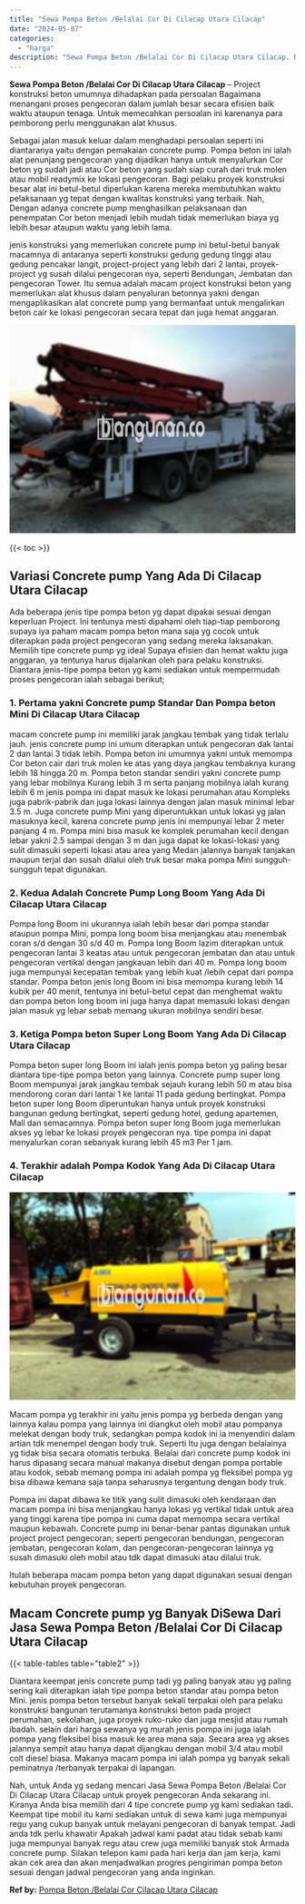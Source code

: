 ```yaml
---
title: "Sewa Pompa Beton /Belalai Cor Di Cilacap Utara Cilacap"
date: "2024-05-07"
categories: 
  - "harga"
description: "Sewa Pompa Beton /Belalai Cor Di Cilacap Utara Cilacap. Nah, untuk Anda yg sedang mencari Jasa Sewa Pompa Beton /Belalai Cor Di Cilacap Utara Cilacap untuk p..."
---
```


**Sewa Pompa Beton /Belalai Cor Di Cilacap Utara Cilacap** – Project konstruksi beton umumnya dihadapkan pada persoalan Bagaimana menangani proses pengecoran dalam jumlah besar secara efisien baik waktu ataupun tenaga. Untuk memecahkan persoalan ini karenanya para pemborong perlu menggunakan alat khusus.

Sebagai jalan masuk keluar dalam menghadapi persoalan seperti ini diantaranya yaitu dengan pemakaian concrete pump. Pompa beton ini ialah alat penunjang pengecoran yang dijadikan hanya untuk menyalurkan Cor beton yg sudah jadi atau Cor beton yang sudah siap curah dari truk molen atau mobil readymix ke lokasi pengecoran. Bagi pelaku proyek konstruksi besar alat ini betul-betul diperlukan karena mereka membutuhkan waktu pelaksanaan yg tepat dengan kwalitas konstruksi yang terbaik. Nah, Dengan adanya concrete pump menghasilkan pelaksanaan dan penempatan Cor beton menjadi lebih mudah tidak memerlukan biaya yg lebih besar ataupun waktu yang lebih lama.

jenis konstruksi yang memerlukan concrete pump ini betul-betul banyak macamnya di antaranya seperti konstruksi gedung gedung tinggi atau gedung pencakar langit, project-project yang lebih dari 2 lantai, proyek-project yg susah dilalui pengecoran nya, seperti Bendungan, Jembatan dan pengecoran Tower. Itu semua adalah macam project konstruksi beton yang memerlukan alat khusus dalam penyaluran betonnya yakni dengan mengaplikasikan alat concrete pump yang bermanfaat untuk mengalirkan beton cair ke lokasi pengecoran secara tepat dan juga hemat anggaran.

![Sewa Pompa Beton /Belalai Cor Di Cilacap Utara Cilacap](/images/sewa-concrete-pump-24.png)

{{< toc >}}

## Variasi Concrete pump Yang Ada Di Cilacap Utara Cilacap

Ada beberapa jenis tipe pompa beton yg dapat dipakai sesuai dengan keperluan Project. Ini tentunya mesti dipahami oleh tiap-tiap pemborong supaya iya paham macam pompa beton mana saja yg cocok untuk diterapkan pada project pengecoran yang sedang mereka laksanakan. Memilih tipe concrete pump yg ideal Supaya efisien dan hemat waktu juga anggaran, ya tentunya harus dijalankan oleh para pelaku konstruksi. Diantara jenis-tipe pompa beton yg kami sediakan untuk mempermudah proses pengecoran ialah sebagai berikut;

### 1\. Pertama yakni Concrete pump Standar Dan Pompa beton Mini Di Cilacap Utara Cilacap

macam concrete pump ini memiliki jarak jangkau tembak yang tidak terlalu jauh. jenis concrete pump ini umum diterapkan untuk pengecoran dak lantai 2 dan lantai 3 tidak lebih. Pompa beton ini umumnya yakni untuk memompa Cor beton cair dari truk molen ke atas yang daya jangkau tembaknya kurang lebih 18 hingga 20 m. Pompa beton standar sendiri yakni concrete pump yang lebar mobilnya Kurang lebih 3 m serta panjang mobilnya ialah kurang lebih 6 m jenis pompa ini dapat masuk ke lokasi perumahan atau Kompleks juga pabrik-pabrik dan juga lokasi lainnya dengan jalan masuk minimal lebar 3.5 m. Juga concrete pump Mini yang diperuntukkan untuk lokasi yg jalan masuknya kecil, karena concrete pump jenis ini mempunyai lebar 2 meter panjang 4 m. Pompa mini bisa masuk ke komplek perumahan kecil dengan lebar yakni 2.5 sampai dengan 3 m dan juga dapat ke lokasi-lokasi yang sulit dimasuki seperti lokasi atau area yang Medan jalannya banyak tanjakan maupun terjal dan susah dilalui oleh truk besar maka pompa Mini sungguh-sungguh tepat digunakan.

### 2\. Kedua Adalah Concrete Pump Long Boom Yang Ada Di Cilacap Utara Cilacap

Pompa long Boom ini ukurannya ialah lebih besar dari pompa standar ataupun pompa Mini, pompa long boom bisa menjangkau atau menembak coran s/d dengan 30 s/d 40 m. Pompa long Boom lazim diterapkan untuk pengecoran lantai 3 keatas atau untuk pengecoran jembatan dan atau untuk pengecoran vertikal dengan jangkauan lebih dari 40 m. Pompa long boom juga mempunyai kecepatan tembak yang lebih kuat /lebih cepat dari pompa standar. Pompa beton jenis long Boom ini bisa memompa kurang lebih 14 kubik per 40 menit, tentunya ini betul-betul cepat dan menghemat waktu dan pompa beton long boom ini juga hanya dapat memasuki lokasi dengan jalan masuk yg lebar sebab memang ukuran mobilnya sendiri besar.

### 3\. Ketiga Pompa beton Super Long Boom Yang Ada Di Cilacap Utara Cilacap

Pompa beton super long Boom ini ialah jenis pompa beton yg paling besar diantara tipe-tipe pompa beton yang lainnya. Concrete pump super long Boom mempunyai jarak jangkau tembak sejauh kurang lebih 50 m atau bisa mendorong coran dari lantai 1 ke lantai 11 pada gedung bertingkat. Pompa beton super long Boom diperuntukan hanya untuk proyek konstruksi bangunan gedung bertingkat, seperti gedung hotel, gedung apartemen, Mall dan semacamnya. Pompa beton super long Boom juga memerlukan akses yg lebar ke lokasi proyek pengecoran nya. tipe pompa ini dapat menyalurkan coran sebanyak kurang lebih 45 m3 Per 1 jam.

### 4\. Terakhir adalah Pompa Kodok Yang Ada Di Cilacap Utara Cilacap

![Sewa Pompa Beton /Belalai Cor Di Cilacap Utara Cilacap](/images/sewa-concrete-pump-02.png)

Macam pompa yg terakhir ini yaitu jenis pompa yg berbeda dengan yang lainnya kalau pompa yang lainnya ini diangkut oleh mobil atau pompanya melekat dengan body truk, sedangkan pompa kodok ini ia menyendiri dalam artian tdk menempel dengan body truk. Seperti Itu juga dengan belalainya yg tidak bisa secara otomatis terbuka. Belalai dari concrete pump kodok ini harus dipasang secara manual makanya disebut dengan pompa portable atau kodok, sebab memang pompa ini adalah pompa yg fleksibel pompa yg bisa dibawa kemana saja tanpa seharusnya tergantung dengan body truk.

Pompa ini dapat dibawa ke titik yang sulit dimasuki oleh kendaraan dan macam pompa ini bisa menjangkau hanya lokasi yg vertikal tidak untuk area yang tinggi karena tipe pompa ini cuma dapat memompa secara vertikal maupun kebawah. Concrete pump ini benar-benar pantas digunakan untuk project project pengecoran; seperti pengecoran bendungan, pengecoran jembatan, pengecoran kolam, dan pengecoran-pengecoran lainnya yg susah dimasuki oleh mobil atau tdk dapat dimasuki atau dilalui truk.

Itulah beberapa macam pompa beton yang dapat digunakan sesuai dengan kebutuhan proyek pengecoran.

## Macam Concrete pump yg Banyak DiSewa Dari Jasa Sewa Pompa Beton /Belalai Cor Di Cilacap Utara Cilacap

{{< table-tables table="table2" >}}

Diantara keempat jenis concrete pump tadi yg paling banyak atau yg paling sering kali diterapkan ialah tipe pompa beton standar atau pompa beton Mini. jenis pompa beton tersebut banyak sekali terpakai oleh para pelaku konstruksi bangunan terutamanya konstruksi beton pada project perumahan, sekolahan, juga proyek ruko-ruko dan juga mesjid atau rumah ibadah. selain dari harga sewanya yg murah jenis pompa ini juga ialah pompa yang fleksibel bisa masuk ke area mana saja. Secara area yg akses jalannya sempit atau hanya dapat dijangkau dengan mobil 3/4 atau mobil colt diesel biasa. Makanya macam pompa ini ialah pompa yg banyak sekali peminatnya /terbanyak terpakai di lapangan.

Nah, untuk Anda yg sedang mencari Jasa Sewa Pompa Beton /Belalai Cor Di Cilacap Utara Cilacap untuk proyek pengecoran Anda sekarang ini. Kiranya Anda bisa memilih dari 4 tipe concrete pump yg kami sediakan tadi. Keempat tipe mobil itu kami sediakan untuk di sewa kami juga mempunyai regu yang cukup banyak untuk melayani pengecoran di banyak tempat. Jadi anda tdk perlu khawatir Apakah jadwal kami padat atau tidak sebab kami juga mempunyai banyak regu atau crew juga memiliki banyak stok Armada concrete pump. Silakan telepon kami pada hari kerja dan jam kerja, kami akan cek area dan akan menjadwalkan progres pengiriman pompa beton sesuai dengan jadwal pengecoran yang anda inginkan.

**Ref by:** [Pompa Beton /Belalai Cor Cilacap Utara Cilacap](https://id.wikipedia.org/wiki/Pompa)
